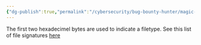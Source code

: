 ```yaml
---
{"dg-publish":true,"permalink":"/cybersecurity/bug-bounty-hunter/magic-bytes/"}
---
```


The first two hexadecimel bytes are used to indicate a filetype.  See this list of file signatures [here](https://en.wikipedia.org/wiki/List_of_file_signatures)
